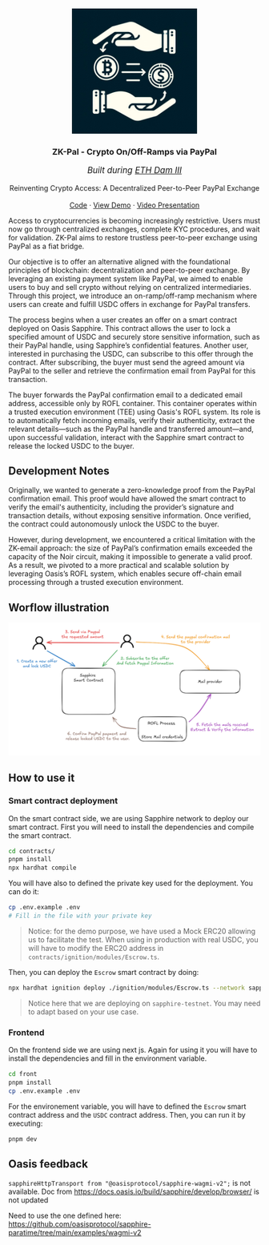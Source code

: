 <a id="readme-top"></a>

<br />
<div align="center">
  <a href="#">
    <img src="./logo.jpeg" alt="Logo" width="250" height="250">
  </a>

<h3 align="center">ZK-Pal - Crypto On/Off-Ramps via PayPal</h3>
<p align="center" style="font-style: italic; font-size: 1.2em;">Built during <a href="https://www.ethdam.com/">ETH Dam III</a></p>
  <p align="center">
    Reinventing Crypto Access: A Decentralized Peer-to-Peer PayPal Exchange
    <br />
    <br />
    <a href="https://github.com/RegisGraptin/zk-pal">Code</a>
    &middot;
    <a href="https://zk-pal.vercel.app/">View Demo</a>
    &middot;
    <a href="#">Video Presentation</a>
  </p>
</div>

Access to cryptocurrencies is becoming increasingly restrictive. Users must now go through centralized exchanges, complete KYC procedures, and wait for validation. ZK-Pal aims to restore trustless peer-to-peer exchange using PayPal as a fiat bridge.

Our objective is to offer an alternative aligned with the foundational principles of blockchain: decentralization and peer-to-peer exchange. By leveraging an existing payment system like PayPal, we aimed to enable users to buy and sell crypto without relying on centralized intermediaries. Through this project, we introduce an on-ramp/off-ramp mechanism where users can create and fulfill USDC offers in exchange for PayPal transfers.

The process begins when a user creates an offer on a smart contract deployed on Oasis Sapphire. This contract allows the user to lock a specified amount of USDC and securely store sensitive information, such as their PayPal handle, using Sapphire’s confidential features. Another user, interested in purchasing the USDC, can subscribe to this offer through the contract. After subscribing, the buyer must send the agreed amount via PayPal to the seller and retrieve the confirmation email from PayPal for this transaction.

The buyer forwards the PayPal confirmation email to a dedicated email address, accessible only by ROFL container. This container operates within a trusted execution environment (TEE) using Oasis's ROFL system. Its role is to automatically fetch incoming emails, verify their authenticity, extract the relevant details—such as the PayPal handle and transferred amount—and, upon successful validation, interact with the Sapphire smart contract to release the locked USDC to the buyer.


## Development Notes

Originally, we wanted to generate a zero-knowledge proof from the PayPal confirmation email. This proof would have allowed the smart contract to verify the email's authenticity, including the provider’s signature and transaction details, without exposing sensitive information. Once verified, the contract could autonomously unlock the USDC to the buyer.

However, during development, we encountered a critical limitation with the ZK-email approach: the size of PayPal’s confirmation emails exceeded the capacity of the Noir circuit, making it impossible to generate a valid proof. As a result, we pivoted to a more practical and scalable solution by leveraging Oasis’s ROFL system, which enables secure off-chain email processing through a trusted execution environment.




## Worflow illustration

![User Workflow](./workflow.png)


## How to use it

### Smart contract deployment

On the smart contract side, we are using Sapphire network to deploy our smart contract. First you will need to install the dependencies and compile the smart contract.

```bash
cd contracts/
pnpm install
npx hardhat compile
```

You will have also to defined the private key used for the deployment. You can do it:

```bash
cp .env.example .env
# Fill in the file with your private key
```

> Notice: for the demo purpose, we have used a Mock ERC20 allowing us to facilitate the test. When using in production with real USDC, you will have to modify the ERC20 address in `contracts/ignition/modules/Escrow.ts`.

Then, you can deploy the `Escrow` smart contract by doing:


```bash
npx hardhat ignition deploy ./ignition/modules/Escrow.ts --network sapphire-testnet
```

> Notice here that we are deploying on `sapphire-testnet`. You may need to adapt based on your use case.


### Frontend

On the frontend side we are using next js. Again for using it you will have to install the dependencies and fill in the environment variable.

```bash
cd front
pnpm install
cp .env.example .env
```

For the environement variable, you will have to defined the `Escrow` smart contract address and the `USDC` contract address. Then, you can run it by executing:

```bash
pnpm dev
```

## Oasis feedback

`sapphireHttpTransport from "@oasisprotocol/sapphire-wagmi-v2";` is not available.
Doc from https://docs.oasis.io/build/sapphire/develop/browser/
is not updated

Need to use the one defined here:
https://github.com/oasisprotocol/sapphire-paratime/tree/main/examples/wagmi-v2

